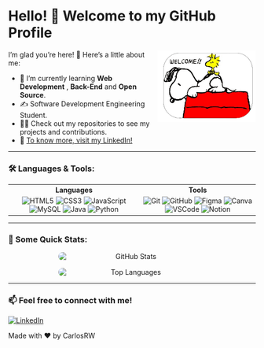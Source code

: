 # Hello! 👋 Welcome to my GitHub Profile

<img src="https://github.com/CarlosRW/CarlosRW/blob/main/Adobe%20Express%20-%20file.png?raw=true" alt="About Me" width="200" align="right">

I’m glad you’re here! 🚀 Here’s a little about me:

- 🌱 I’m currently learning **Web Development** , **Back-End** and **Open Source**.
- ✍️ Software Development Engineering Student.
- 👨‍💻 Check out my repositories to see my projects and contributions.
- 🔗 [To know more, visit my LinkedIn!](https://www.linkedin.com/in/carlosrw/)

---

### 🛠️ Languages & Tools:
<div align="center">
  <table>
    <tr>
      <td align="center"><b>Languages</b></td>
      <td align="center"><b>Tools</b></td>
    </tr>
    <tr>
      <td align="center">
         <img src="https://img.icons8.com/color/48/html-5.png" alt="HTML5" width="50"/>
        <img src="https://img.icons8.com/color/48/css3.png" alt="CSS3" width="50"/>
        <img src="https://img.icons8.com/color/48/javascript--v1.png" alt="JavaScript" width="50"/>
        <img src="https://img.icons8.com/?size=100&id=9nLaR5KFGjN0&format=png&color=000000" alt="MySQL" width="50"/>
        <img src="https://img.icons8.com/?size=100&id=GPfHz0SM85FX&format=png&color=000000" alt="Java" width="50"/>
        <img src="https://img.icons8.com/?size=100&id=13441&format=png&color=000000" alt="Python" width="50"/>
      </td>
      <td align="center">
        <img src="https://img.icons8.com/color/48/git.png" alt="Git" width="50"/>
        <img src="https://img.icons8.com/?size=100&id=106564&format=png&color=000000" alt="GitHub" width="50"/>
        <img src="https://img.icons8.com/color/48/figma.png" alt="Figma" width="50"/>
        <img src="https://img.icons8.com/?size=100&id=EZQdGLNeo7JI&format=png&color=000000" alt="Canva" width="50"/>
        <img src="https://img.icons8.com/?size=100&id=0OQR1FYCuA9f&format=png&color=000000" alt="VSCode" width="50"/>
        <img src="https://img.icons8.com/?size=100&id=lsDwPKu9v0gn&format=png&color=000000" alt="Notion" width="50"/>
      </td>
    </tr>
  </table>
</div>

---

### 🎯 Some Quick Stats:

<div align="center" style="display: flex; justify-content: center; align-items: stretch; gap: 15px; flex-wrap: wrap;">

  <!-- GitHub Stats -->
  <div style="flex: 1; max-width: 300px; min-width: 250px; height: auto; display: flex; flex-direction: column; justify-content: space-between;">
    <img 
      src="https://github-readme-stats.vercel.app/api?username=CarlosRW&show_icons=true&theme=radical" 
      alt="GitHub Stats" 
      style="width: 100%; border-radius: 10px; max-height: 250px;"
    />
  </div>

  <!-- Most Used Languages -->
  <div style="flex: 1; max-width: 300px; min-width: 250px; height: auto; display: flex; flex-direction: column; justify-content: space-between;">
    <img 
      src="https://github-readme-stats.vercel.app/api/top-langs/?username=CarlosRW&layout=compact&theme=radical" 
      alt="Top Languages" 
      style="width: 100%; border-radius: 10px; max-height: 250px;"
    />
  </div>

</div>

---

### 📫 Feel free to connect with me!

[![LinkedIn](https://img.shields.io/badge/LinkedIn-Connect-blue?logo=linkedin&logoColor=white)](https://www.linkedin.com/in/carlosrw/)

<p> Made with ♥️ by CarlosRW </p>
